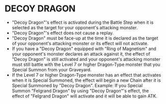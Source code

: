 # DECOY DRAGON

*   "Decoy Dragon"'s effect is activated during the Battle Step when it is selected as the target for your opponent's attacking monster.
*   "Decoy Dragon"'s effect does not cause a replay.
*   "Decoy Dragon" must be face-up at the time it is declared as the target of your opponent's attacking monster or its effect will not activate.
*   If you have a "Decoy Dragon" equipped with "Ring of Magnetism" and your opponent's monster declares an attack against it, the effect of "Decoy Dragon" is still activated and your opponent's attacking monster must still battle with the Level 7 or higher Dragon-Type monster that you Special Summon from your Graveyard.
*   If the Level 7 or higher Dragon-Type monster has an effect that activates when it is Special Summoned, the effect will begin a new Chain after it is Special Summoned by "Decoy Dragon". Example: If you Special Summon "Felgrand Dragon" by using "Decoy Dragon"'s effect, the effect of "Felgrand Dragon" will activate and it will be able to gain ATK.
